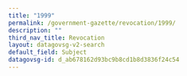 ```yaml
---
title: "1999"
permalink: /government-gazette/revocation/1999/
description: ""
third_nav_title: Revocation
layout: datagovsg-v2-search
default_field: Subject
datagovsg-id: d_ab678162d93bc9b8cd1b8d3836f24c54
---
```

